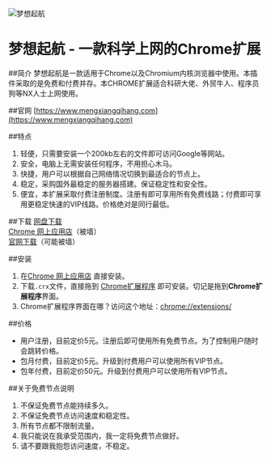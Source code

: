 ![梦想起航](http://7xnve2.com1.z0.glb.clouddn.com/start_48.png "梦想起航")
# 梦想起航 - 一款科学上网的Chrome扩展
##简介
梦想起航是一款适用于Chrome以及Chromium内核浏览器中使用。本插件采取的是免费和付费并存。本CHROME扩展适合科研大佬、外贸牛人、程序员狗等NX人士上网使用。

##官网
[https://www.mengxiangqihang.com](https://www.mengxiangqihang.com)

##特点
1. 轻便，只需要安装一个200kb左右的文件即可访问Google等网站。
2. 安全，电脑上无需安装任何程序，不用担心木马。
3. 快捷，用户可以根据自己网络情况切换到最适合的节点上。
4. 稳定，采购国外最稳定的服务器搭建。保证稳定性和安全性。
5. 便宜，本扩展采取付费注册制度。注册有即可享用所有免费线路；付费即可享用更稳定快速的VIP线路。价格绝对是同行最低。 

##下载
[网盘下载](http://pan.baidu.com/s/1ntq0my1)  
[Chrome 网上应用店](https://chrome.google.com/webstore/detail/%E6%A2%A6%E6%83%B3%E8%B5%B7%E8%88%AA/mppgicojfoigakjnlifnpghjilblmjbf?hl=zh-CN)（被墙）   
[官网下载](https://www.mengxiangqihang.com/download/latest.crx)（可能被墙）  


##安装
1. 在[Chrome 网上应用店](https://chrome.google.com/webstore/detail/%E6%A2%A6%E6%83%B3%E8%B5%B7%E8%88%AA/mppgicojfoigakjnlifnpghjilblmjbf?hl=zh-CN) 直接安装。
2. 下载`.crx`文件，直接拖到 [Chrome扩展程序](chrome://extensions/) 即可安装。切记是拖到**Chrome扩展程序**界面。
3. Chrome扩展程序界面在哪？访问这个地址：[chrome://extensions/](chrome://extensions/)

##价格
- 用户注册，目前定价5元。注册后即可使用所有免费节点。为了控制用户随时会跳转价格。
- 包月付费，目前定价5元。升级到付费用户可以使用所有VIP节点。
- 包年付费，目前定价50元。升级到付费用户可以使用所有VIP节点。

##关于免费节点说明
1. 不保证免费节点能持续多久。
2. 不保证免费节点访问速度和稳定性。
3. 所有节点都不限制流量。
4. 我只能说在我承受范围内，我一定将免费节点做好。
5. 请不要跟我抱怨访问速度，不稳定。
